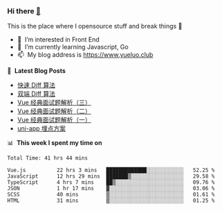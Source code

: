 ### Hi there <a href="https://www.yueluo.club/"> 👋 </a>
This is the place where I opensource stuff and break things :rofl:

- 👀 &nbsp;I’m interested in Front End
- 🌱 &nbsp;I’m currently learning Javascript, Go
- 📫 &nbsp;My blog address is https://www.yueluo.club

📕 &nbsp;**Latest Blog Posts**

<!-- BLOG-POST-LIST:START -->
- [快速 Diff 算法](https://www.yueluo.club/detail?articleId=62b675c4106aa1400faa7ef8)
- [双端 Diff 算法](https://www.yueluo.club/detail?articleId=62b1c6d3106aa1400faa59f5)
- [Vue 经典面试题解析（三）](https://www.yueluo.club/detail?articleId=62abbcd0106aa1400faa2f4a)
- [Vue 经典面试题解析（二）](https://www.yueluo.club/detail?articleId=62aa74a7106aa1400faa2756)
- [Vue 经典面试题解析（一）](https://www.yueluo.club/detail?articleId=62aa71ec106aa1400faa26fb)
- [uni-app 埋点方案](https://www.yueluo.club/detail?articleId=62a98ef5106aa1400faa2012)
<!-- BLOG-POST-LIST:END -->

📊 &nbsp;**This week I spent my time on**

<!--START_SECTION:waka-->

```text
Total Time: 41 hrs 44 mins

Vue.js          22 hrs 3 mins   █████████████░░░░░░░░░░░░   52.25 %
JavaScript      12 hrs 29 mins  ███████▒░░░░░░░░░░░░░░░░░   29.58 %
TypeScript      4 hrs 7 mins    ██▒░░░░░░░░░░░░░░░░░░░░░░   09.76 %
JSON            1 hr 17 mins    ▓░░░░░░░░░░░░░░░░░░░░░░░░   03.06 %
SCSS            40 mins         ▒░░░░░░░░░░░░░░░░░░░░░░░░   01.61 %
HTML            31 mins         ▒░░░░░░░░░░░░░░░░░░░░░░░░   01.25 %
```

<!--END_SECTION:waka-->